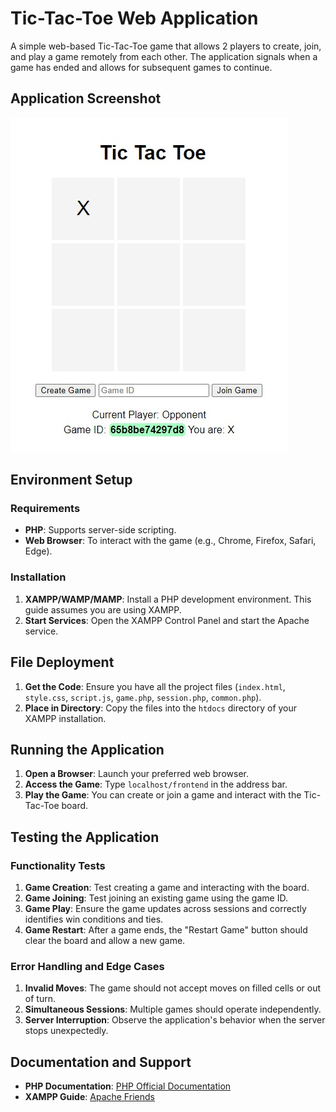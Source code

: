 # Tic-Tac-Toe Web Application

A simple web-based Tic-Tac-Toe game that allows 2 players to create, join, and play a game remotely from each other. The application signals when a game has ended and allows for subsequent games to continue.

## Application Screenshot
![Tic-Tac-Toe](./screenshot.jpg)

## Environment Setup

### Requirements

- **PHP**: Supports server-side scripting.
- **Web Browser**: To interact with the game (e.g., Chrome, Firefox, Safari, Edge).

### Installation

1. **XAMPP/WAMP/MAMP**: Install a PHP development environment. This guide assumes you are using XAMPP.
2. **Start Services**: Open the XAMPP Control Panel and start the Apache service.

## File Deployment

1. **Get the Code**: Ensure you have all the project files (`index.html`, `style.css`, `script.js`, `game.php`, `session.php`, `common.php`).
2. **Place in Directory**: Copy the files into the `htdocs` directory of your XAMPP installation.

## Running the Application

1. **Open a Browser**: Launch your preferred web browser.
2. **Access the Game**: Type `localhost/frontend` in the address bar.
3. **Play the Game**: You can create or join a game and interact with the Tic-Tac-Toe board.

## Testing the Application

### Functionality Tests

1. **Game Creation**: Test creating a game and interacting with the board.
2. **Game Joining**: Test joining an existing game using the game ID.
3. **Game Play**: Ensure the game updates across sessions and correctly identifies win conditions and ties.
4. **Game Restart**: After a game ends, the "Restart Game" button should clear the board and allow a new game.

### Error Handling and Edge Cases

1. **Invalid Moves**: The game should not accept moves on filled cells or out of turn.
2. **Simultaneous Sessions**: Multiple games should operate independently.
3. **Server Interruption**: Observe the application's behavior when the server stops unexpectedly.

## Documentation and Support

- **PHP Documentation**: [PHP Official Documentation](https://www.php.net/docs.php)
- **XAMPP Guide**: [Apache Friends](https://www.apachefriends.org/index.html)

